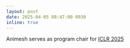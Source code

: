 ```yaml
---
layout: post
date: 2025-04-05 08:47:00-0930
inline: true
---
```


Animesh serves as program chair for [ICLR 2025](https://iclr.cc/Conferences/2025/Committees)